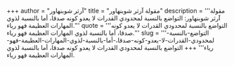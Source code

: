 +++
author = "آرثر شوبنهاور"
title = "مقولة آرثر شوبنهاور"
description = '''مقولة آرثر شوبنهاور: التواضع بالنسبة لمحدودي القدرات لا يعدو كونه صدقا، أما بالنسبة لذوي المهارات العظيمة فهو رياء.'''
quote = '''التواضع بالنسبة لمحدودي القدرات لا يعدو كونه صدقا، أما بالنسبة لذوي المهارات العظيمة فهو رياء.'''
slug = '''التواضع-بالنسبة-لمحدودي-القدرات-لا-يعدو-كونه-صدقا،-أما-بالنسبة-لذوي-المهارات-العظيمة-فهو-رياء'''
+++
التواضع بالنسبة لمحدودي القدرات لا يعدو كونه صدقا، أما بالنسبة لذوي المهارات العظيمة فهو رياء.
